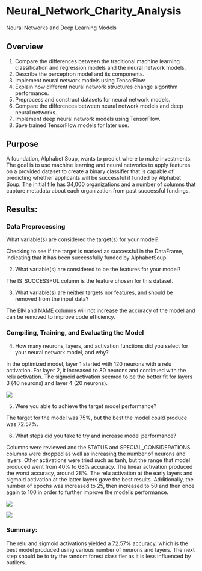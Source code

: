# Neural_Network_Charity_Analysis
Neural Networks and Deep Learning Models

## Overview 

1. Compare the differences between the traditional machine learning classification and regression models and the neural network models.
2. Describe the perceptron model and its components.
3. Implement neural network models using TensorFlow.
4. Explain how different neural network structures change algorithm performance.
5. Preprocess and construct datasets for neural network models.
6. Compare the differences between neural network models and deep neural networks.
7. Implement deep neural network models using TensorFlow.
8. Save trained TensorFlow models for later use.

## Purpose

A foundation, Alphabet Soup, wants to predict where to make investments.  The goal is to use machine learning and neural networks to apply features on a provided dataset to create a binary classifier that is capable of predicting whether applicants will be successful if funded by Alphabet Soup.  The initial file has 34,000 organizations and a number of columns that capture metadata about each organization from past successful fundings.

## Results:

### Data Preprocessing

What variable(s) are considered the target(s) for your model?    

Checking to see if the target is marked as successful in the DataFrame, indicating that it has been successfully funded by AlphabetSoup.  

2. What variable(s) are considered to be the features for your model?  
  
The IS_SUCCESSFUL column is the feature chosen for this dataset.

3. What variable(s) are neither targets nor features, and should be removed from the input data? 
   
The EIN and NAME columns will not increase the accuracy of the model and can be removed to improve code efficiency. 

### Compiling, Training, and Evaluating the Model

4. How many neurons, layers, and activation functions did you select for your neural network model, and why?    

In the optimized model, layer 1 started with 120 neurons with a relu activation.  For layer 2, it increased to 80 neurons and continued with the relu activation.  The sigmoid activation seemed to be the better fit for layers 3 (40 neurons) and layer 4 (20 neurons).    

![
](https://github.com/jbowman86/Neural_Network_Charity_Analysis/blob/80697d22763b7767ec03aa7589fc78fd3cac6311/Images/Optimization_Deep_Learning_Model.png)

5. Were you able to achieve the target model performance?   

The target for the model was 75%, but the best the model could produce was 72.57%.

6. What steps did you take to try and increase model performance?   

Columns were reviewed and the STATUS and SPECIAL_CONSIDERATIONS columns were dropped as well as increasing the number of neurons and layers.  Other activations were tried such as tanh, but the range that model produced went from 40% to 68% accuracy.  The linear activation produced the worst accuracy, around 28%.  The relu activation at the early layers and sigmoid activation at the latter layers gave the best results.  Additionally, the number of epochs was increased to 25, then increased to 50 and then once again to 100 in order to further improve the model’s performance.  

![
](https://github.com/jbowman86/Neural_Network_Charity_Analysis/blob/80697d22763b7767ec03aa7589fc78fd3cac6311/Images/Evaluation_Model_Prior_to_Optimization.png)

![
](https://github.com/jbowman86/Neural_Network_Charity_Analysis/blob/80697d22763b7767ec03aa7589fc78fd3cac6311/Images/Evaluation_Model_Optimized.png)

### Summary:   

The relu and sigmoid activations yielded a 72.57% accuracy, which is the best model produced using various number of neurons and layers.  The next step should be to try the random forest classifier as it is less influenced by outliers.  

